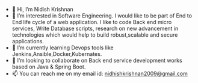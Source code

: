 - 👋 Hi, I’m Nidish Krishnan
- 👀 I’m interested in Software Engineering. I would like to be part of End to End life cycle of a web application. I like to code Back end micro services, Write Database scripts, research on new advancement in technologies which would help to build robust,scalable and secure applications. 
- 🌱 I’m currently learning Devops tools like Jenkins,Ansible,Docker,Kubernates.
- 💞️ I’m looking to collaborate on Back end service development works based on Java & Spring Boot.
- 📫 You can reach me on my email id: nidhishkrishnan2009@gmail.com

<!---
nidhishkrishnan2009/nidhishkrishnan2009 is a ✨ special ✨ repository because its `README.md` (this file) appears on your GitHub profile.
You can click the Preview link to take a look at your changes.
--->
